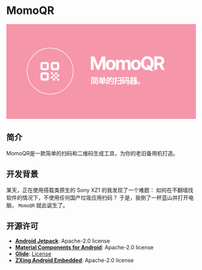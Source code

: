 # MomoQR

<img src="./images/banner.png" alt="BANNER" width="500" />

## 简介

MomoQR是一款简单的扫码和二维码生成工具，为你的老旧备用机打造。

## 开发背景

某天，正在使用搭载类原生的 Sony XZ1 的我发现了一个难题：
如何在不翻墙找软件的情况下，不使用任何国产垃圾应用扫码？
于是，我倒了一杯蓝山并打开电脑， `MomoQR` 就此诞生了。

## 开源许可

- **[Android Jetpack](https://github.com/androidx/androidx)**: Apache-2.0 license
- **[Material Components for Android](https://github.com/material-components/material-components-android)**: Apache-2.0 license
- **[Glide](https://github.com/bumptech/glide)**: [License](https://github.com/bumptech/glide/blob/master/LICENSE)
- **[ZXing Android Embedded](https://github.com/journeyapps/zxing-android-embedded)**: Apache-2.0 license


